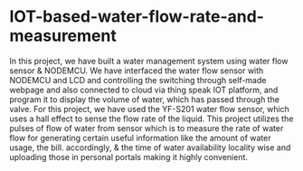 # IOT-based-water-flow-rate-and-measurement
In this project, we have built a water management system using water flow sensor &
NODEMCU. We have interfaced the water flow sensor with NODEMCU and LCD and
controlling the switching through self-made webpage and also connected to cloud via thing
speak IOT platform, and program it to display the volume of water, which has passed through
the valve. For this project, we have used the YF-S201 water flow sensor, which uses a hall
effect to sense the flow rate of the liquid.
This project utilizes the pulses of flow of water from sensor which is to measure the rate of
water flow for generating certain useful information like the amount of water usage, the bill.
accordingly, & the time of water availability locality wise and uploading those in personal
portals making it highly convenient.
